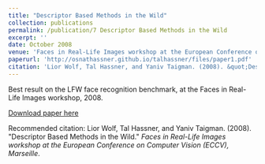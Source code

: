 ```yaml
---
title: "Descriptor Based Methods in the Wild"
collection: publications
permalink: /publication/7 Descriptor Based Methods in the Wild
excerpt: ''
date: October 2008
venue: 'Faces in Real-Life Images workshop at the European Conference on Computer Vision (ECCV), Marseille'
paperurl: 'http://osnathassner.github.io/talhassner/files/paper1.pdf'
citation: 'Lior Wolf, Tal Hassner, and Yaniv Taigman. (2008). &quot;Descriptor Based Methods in the Wild.&quot; <i>Faces in Real-Life Images workshop at the European Conference on Computer Vision (ECCV), Marseille</i>.'
---
```

 Best result on the LFW face recognition benchmark, at the Faces in Real-Life Images workshop, 2008.

[Download paper here](http://osnathassner.github.io/talhassner/files/paper1.pdf)

Recommended citation: Lior Wolf, Tal Hassner, and Yaniv Taigman. (2008). "Descriptor Based Methods in the Wild." <i>Faces in Real-Life Images workshop at the European Conference on Computer Vision (ECCV), Marseille</i>.
